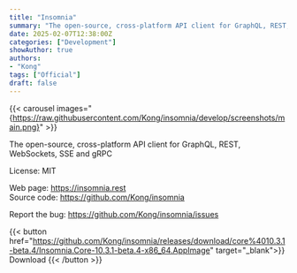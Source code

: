 ```yaml
---
title: "Insomnia"
summary: "The open-source, cross-platform API client for GraphQL, REST, WebSockets, SSE and gRPC"
date: 2025-02-07T12:38:00Z
categories: ["Development"]
showAuthor: true
authors:
- "Kong"
tags: ["Official"]
draft: false
---
```


{{< carousel images="{https://raw.githubusercontent.com/Kong/insomnia/develop/screenshots/main.png}" >}}

The open-source, cross-platform API client for GraphQL, REST, WebSockets, SSE and gRPC

License: MIT

Web page: <https://insomnia.rest>  
Source code: <https://github.com/Kong/insomnia>

Report the bug: <https://github.com/Kong/insomnia/issues>  

{{< button href="https://github.com/Kong/insomnia/releases/download/core%4010.3.1-beta.4/Insomnia.Core-10.3.1-beta.4-x86_64.AppImage" target="_blank">}}
Download
{{< /button >}}